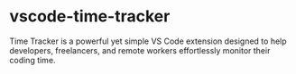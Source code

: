 # vscode-time-tracker
Time Tracker is a powerful yet simple VS Code extension designed to help developers, freelancers, and remote workers effortlessly monitor their coding time.
